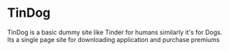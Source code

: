 # TinDog
TinDog is a basic dummy site like Tinder for humans similarly it's for Dogs. Its a single page site for downloading application and purchase premiums
